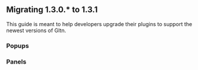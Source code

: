 ## Migrating 1.3.0.* to 1.3.1
This guide is meant to help developers upgrade their plugins to support the newest versions of Gltn.

### Popups

### Panels